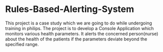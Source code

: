 # Rules-Based-Alerting-System
This project is a case study which we are going to do while undergoing training in philips. The project is to develop a Console Application which monitors various health parameters. It alerts the concerned person(nurse) about the health of the patients if the  parameters deviate beyond the specified range.
